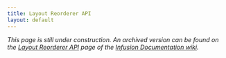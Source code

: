 ```yaml
---
title: Layout Reorderer API
layout: default
---
```


_This page is still under construction. An archived version can be found on the [Layout Reorderer API](http://wiki.fluidproject.org/display/docs/Layout+Reorderer+API) page of the [Infusion Documentation wiki](http://wiki.fluidproject.org/display/docs/Infusion+Documentation)._
